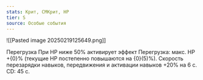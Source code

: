 ```yaml
---
stats: Крит, СМКрит, HP
tier: S
source: Особые события
---
```

![[Pasted image 20250219125649.png]]

Перегрузка
При HP ниже 50% активирует эффект Перегрузка: макс. HP +{0}% (текущие HP постепенно повышаются на {0}(5)%). Скорость перезарядки навыков, передвижения и активации навыков +20% на 6 с. CD: 45 с.
